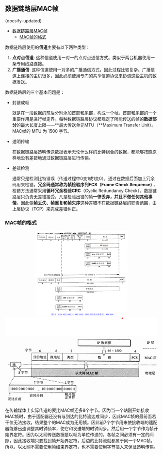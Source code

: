 ## 数据链路层MAC帧
{docsify-updated}

- [数据链路层MAC帧](#数据链路层mac帧)
  - [MAC帧的格式](#mac帧的格式)

数据链路层使用的**信道**主要有以下两种类型：

1. **点对点信道**: 这种信道使用一对一的点对点通信方式。类似于两台机器使用一条专用线路连接。
2. **广播通信**: 这种信道使用一对多的广播通信方式，因此过程比较复杂。广播信道上连接的主机很多，因此必须使用专门的共享信道协议来协调这些主机的数据发送。

数据链路层的三个基本问题是：

+ 封装成帧

  就是在一段数据的前后分别添加首部和尾部，构成一个帧。首部和尾部的一个重要作用是进行帧定界。每种数据链路层协议都规定了所能传送的帧的**数据部分**的最大长度上限——**最大传送单元MTU（**Maximum Transfer Unit）。MAC帧的 MTU 为 1500 字节。

+ 透明传输

  在数据链路层透明传送数据表示无论什么样的比特组合的数据，都能够按照原样地没有差错地通过数据链路层进行传输。

+ 差错检测

  通常只是检测比特错误（传送过程中0变1或1变0），通过在数据后面加上冗余码用来检错。**冗余码通常称为帧检验序列FCS（Frame Check Sequence)** ，检错方法通常采用**循环冗余检验CRC**（Cyclic Redundancy Check）。数据链路层只负责无差错接受，凡是检验出错的帧**一律丢弃，并且不做任何其他事情**。因此像**帧丢失、帧重复和帧失序**这种差错不在数据链路层的职责范围，由上层协议（TCP）来完成差错纠正。

### MAC帧的格式

<center><img src="pics/MAC-Frame.png" alt="" width=60%></center>

<center><img src="pics/MAC-Frame2.png"></center>

在传输媒体上实际传送的要比MAC帧还多8个字节。因为当一个站刚开始接收MAC帧时，由于适配器还没有与到达的比特流达成同步，因此MAC帧的最前面若干位无法接收，结果整个的MAC成为无用帧。因此前7个字节用来使接收端的适配器能够迅速调整其时钟频率，使它和发送端的时钟同步。然后用一个字节作为帧开始界定符。因为以太网传送数据是以帧为单位传送的，各帧之间必须有一定的间隙，因此接收端只要找到帧开始界定符，后边的比特流就都属于同一个MAC帧。所以，以太网不需要使用帧结束界定符，也不需要使用字节插入来保证透明传输。
